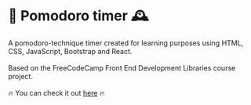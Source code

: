 # 🍅 Pomodoro timer 🕰

A pomodoro-technique timer created for learning purposes using HTML, CSS, JavaScript, Bootstrap and React.
<br><br>
Based on the FreeCodeCamp Front End Development Libraries course project.
<br><br>
:fire: You can check it out  <a target="_blank" rel="noopener noreferrer" href="https://nmorelli96.github.io/fcc-pomodoro-timer/">here</a> :fire:
